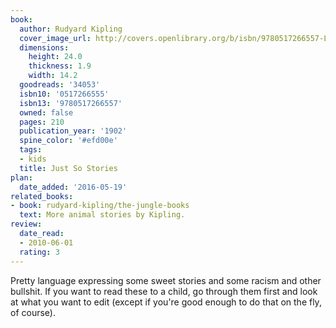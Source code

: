 ```yaml
---
book:
  author: Rudyard Kipling
  cover_image_url: http://covers.openlibrary.org/b/isbn/9780517266557-L.jpg
  dimensions:
    height: 24.0
    thickness: 1.9
    width: 14.2
  goodreads: '34053'
  isbn10: '0517266555'
  isbn13: '9780517266557'
  owned: false
  pages: 210
  publication_year: '1902'
  spine_color: '#efd00e'
  tags:
  - kids
  title: Just So Stories
plan:
  date_added: '2016-05-19'
related_books:
- book: rudyard-kipling/the-jungle-books
  text: More animal stories by Kipling.
review:
  date_read:
  - 2010-06-01
  rating: 3
---
```


Pretty language expressing some sweet stories and some racism and other bullshit. If you want to read these to a child,
go through them first and look at what you want to edit (except if you're good enough to do that on the fly, of course).
